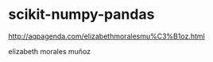 # scikit-numpy-pandas
http://aqpagenda.com/elizabethmoralesmu%C3%B1oz.html

elizabeth morales muñoz
